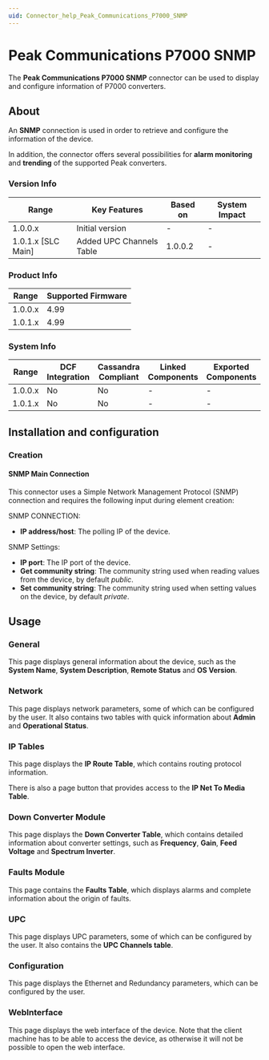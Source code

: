 ```yaml
---
uid: Connector_help_Peak_Communications_P7000_SNMP
---
```


# Peak Communications P7000 SNMP

The **Peak Communications P7000 SNMP** connector can be used to display and configure information of P7000 converters.

## About

An **SNMP** connection is used in order to retrieve and configure the information of the device.

In addition, the connector offers several possibilities for **alarm monitoring** and **trending** of the supported Peak converters.

### Version Info

| Range                | Key Features              | Based on     | System Impact     |
|----------------------|---------------------------|--------------|-------------------|
| 1.0.0.x              | Initial version           | -            | -                 |
| 1.0.1.x [SLC Main]   | Added UPC Channels Table  | 1.0.0.2      | -                 |

### Product Info

| Range     | Supported Firmware     |
|-----------|------------------------|
| 1.0.0.x   | 4.99                   |
| 1.0.1.x   | 4.99                   |

### System Info

| Range     | DCF Integration     | Cassandra Compliant     | Linked Components     | Exported Components     |
|-----------|---------------------|-------------------------|-----------------------|-------------------------|
| 1.0.0.x   | No                  | No                      | -                     | -                       |
| 1.0.1.x   | No                  | No                      | -                     | -                       |

## Installation and configuration

### Creation

#### SNMP Main Connection

This connector uses a Simple Network Management Protocol (SNMP) connection and requires the following input during element creation:

SNMP CONNECTION:

- **IP address/host**: The polling IP of the device.

SNMP Settings:

- **IP port**: The IP port of the device.
- **Get community string**: The community string used when reading values from the device, by default *public*.
- **Set community string**: The community string used when setting values on the device, by default *private*.

## Usage

### General

This page displays general information about the device, such as the **System Name**, **System Description**, **Remote Status** and **OS Version**.

### Network

This page displays network parameters, some of which can be configured by the user. It also contains two tables with quick information about **Admin** and **Operational Status**.

### IP Tables

This page displays the **IP Route Table**, which contains routing protocol information.

There is also a page button that provides access to the **IP Net To Media Table**.

### Down Converter Module

This page displays the **Down Converter Table**, which contains detailed information about converter settings, such as **Frequency**, **Gain**, **Feed Voltage** and **Spectrum Inverter**.

### Faults Module

This page contains the **Faults Table**, which displays alarms and complete information about the origin of faults.

### UPC

This page displays UPC parameters, some of which can be configured by the user. It also contains the **UPC Channels table**.

### Configuration

This page displays the Ethernet and Redundancy parameters, which can be configured by the user.

### WebInterface

This page displays the web interface of the device. Note that the client machine has to be able to access the device, as otherwise it will not be possible to open the web interface.
